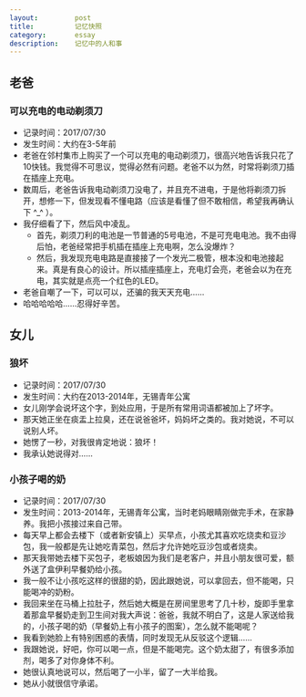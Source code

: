 ```yaml
---
layout:         post
title:          记忆快照 
category:       essay
description:    记忆中的人和事
---
```


## 老爸

### 可以充电的电动剃须刀
- 记录时间：2017/07/30
- 发生时间：大约在3-5年前
- 老爸在邻村集市上购买了一个可以充电的电动剃须刀，很高兴地告诉我只花了10快钱。我觉得不可思议，觉得必然有问题。老爸不以为然，时常将剃须刀插在插座上充电。
- 数周后，老爸告诉我电动剃须刀没电了，并且充不进电，于是他将剃须刀拆开，想修一下，但发现看不懂电路（应该是看懂了但不敢相信，希望我再确认下 ^_^ ）。
- 我仔细看了下，然后风中凌乱。
	- 首先，剃须刀利的电池是一节普通的5号电池，不是可充电电池。我不由得后怕，老爸经常把手机插在插座上充电啊，怎么没爆炸？
	- 然后，我发现充电电路是直接接了一个发光二极管，根本没和电池接起来。真是有良心的设计。所以插座插座上，充电灯会亮，老爸会以为在充电，其实就是点亮一个红色的LED。
- 老爸自嘲了一下，可以可以，还骗的我天天充电……
- 哈哈哈哈哈……忍得好辛苦。

## 女儿

### 狼坏
- 记录时间：2017/07/30
- 发生时间：大约在2013-2014年，无锡青年公寓
- 女儿刚学会说坏这个字，到处应用，于是所有常用词语都被加上了坏字。
- 那天她正坐在痰盂上拉臭，还在说爸爸坏，妈妈坏之类的。我对她说，不可以说别人坏。
- 她愣了一秒，对我很肯定地说：狼坏！
- 我承认她说得对……

### 小孩子喝的奶
- 记录时间：2017/07/30
- 发生时间：2013-2014年，无锡青年公寓，当时老妈眼睛刚做完手术，在家静养。我把小孩接过来自己带。
- 每天早上都会去楼下（或者新安镇上）买早点，小孩尤其喜欢吃烧卖和豆沙包，我一般都是先让她吃青菜包，然后才允许她吃豆沙包或者烧卖。
- 那天我带她去楼下买包子，老板娘因为我们是老客户，并且小朋友很可爱，额外送了盒伊利早餐奶给小孩。
- 我一般不让小孩吃这样的很甜的奶，因此跟她说，可以拿回去，但不能喝，只能喝冲的奶粉。
- 我回来坐在马桶上拉肚子，然后她大概是在房间里思考了几十秒，旋即手里拿着那盒早餐奶走到卫生间对我大声说：爸爸，我就不明白了，这是人家送给我的，小孩子喝的奶（早餐奶上有小孩子的图案），怎么就不能喝呢？
- 我看到她脸上有特别困惑的表情，同时发现无从反驳这个逻辑……
- 我跟她说，好吧，你可以喝一点，但是不能喝完。这个奶太甜了，有很多添加剂，喝多了对你身体不利。
- 她很认真地说可以，然后喝了一小半，留了一大半给我。
- 她从小就很信守承诺。